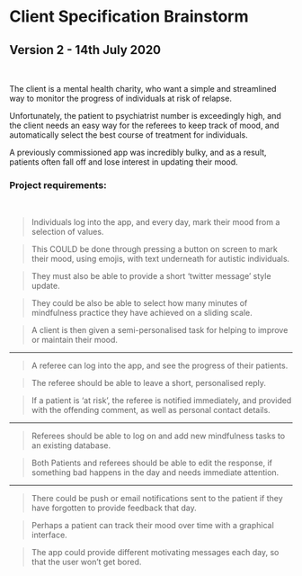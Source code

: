 # Client Specification Brainstorm
## Version 2 - 14th July 2020

<br>

The client is a mental health charity, who want a simple and streamlined way to monitor the progress of individuals at risk of relapse.

Unfortunately, the patient to psychiatrist number is exceedingly high, and the client needs an easy way for the referees to keep track of mood, and automatically select the best course of treatment for individuals.

A previously commissioned app was incredibly bulky, and as a result, patients often fall off and lose interest in updating their mood.

### Project requirements:

<br>

> Individuals log into the app, and every day, mark their mood from a selection of values.

> This COULD be done through pressing a button on screen to mark their mood, using emojis, with text underneath for autistic individuals.

> They must also be able to provide a short ‘twitter message’ style update.

> They could be also be able to select how many minutes of mindfulness practice they have achieved on a sliding scale.

> A client is then given a semi-personalised task for helping to improve or maintain their mood.

---

> A referee can log into the app, and see the progress of their patients.

> The referee should be able to leave a short, personalised reply.

> If a patient is ‘at risk’, the referee is notified immediately, and provided with the offending comment, as well as personal contact details.

---

> Referees should be able to log on and add new mindfulness tasks to an existing database.

> Both Patients and referees should be able to edit the response, if something bad happens in the day and needs immediate attention.

---

> There could be push or email notifications sent to the patient if they have forgotten to provide feedback that day.

> Perhaps a patient can track their mood over time with a graphical interface.

> The app could provide different motivating messages each day, so that the user won’t get bored.
